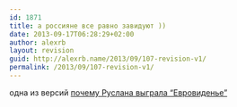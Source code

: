 ```yaml
---
id: 1871
title: а россияне все равно завидуют ))
date: 2013-09-17T06:28:29+02:00
author: alexrb
layout: revision
guid: http://alexrb.name/2013/09/107-revision-v1/
permalink: /2013/09/107-revision-v1/
---
```

одна из версий [почему Руслана выграла &#8220;Евровиденье&#8221;](http://www.livejournal.com/users/stempl/39271.html)